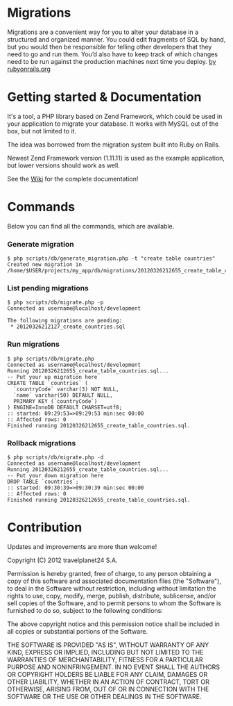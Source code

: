 Migrations
==========

Migrations are a convenient way for you to alter your database in a structured and organized manner. 
You could edit fragments of SQL by hand, but you would then be responsible for telling other developers 
that they need to go and run them. You’d also have to keep track of which changes need to be run against 
the production machines next time you deploy. [by rubyonrails.org](http://guides.rubyonrails.org/migrations.html)


Getting started & Documentation
===========

It's a tool, a PHP library based on Zend Framework, which could be used in your application to migrate your database.
It works with MySQL out of the box, but not limited to it.

The idea was borrowed from the migration system built into Ruby on Rails. 

Newest Zend Framework version (1.11.11) is used as the example application, but lower versions should work as well.

See the [Wiki](https://github.com/tripsta/wink-db-migrations/wiki) 
for the complete documentation!

Commands
========

Below you can find all the commands, which are available.

### Generate migration
<pre><code>$ php scripts/db/generate_migration.php -t "create table countries"
Created new migration in /home/$USER/projects/my_app/db/migrations/20120326212655_create_table_countries.sql
</code></pre>

### List pending migrations
<pre><code>$ php scripts/db/migrate.php -p
Connected as username@localhost/development

The following migrations are pending: 
 * 20120326212127_create_countries.sql
</code></pre>

### Run migrations
<pre><code>$ php scripts/db/migrate.php 
Connected as username@localhost/development
Running 20120326212655_create_table_countries.sql...
-- Put your up migration here
CREATE TABLE `countries` (
  `countryCode` varchar(3) NOT NULL,
  `name` varchar(50) DEFAULT NULL,
  PRIMARY KEY (`countryCode`)
) ENGINE=InnoDB DEFAULT CHARSET=utf8;
:: started: 09:29:53=>09:29:53 min:sec 00:00 
:: Affected rows: 0
Finished running 20120326212655_create_table_countries.sql.
</code></pre>

### Rollback migrations
<pre><code>$ php scripts/db/migrate.php -d
Connected as username@localhost/development
Running 20120326212655_create_table_countries.sql...
-- Put your down migration here
DROP TABLE `countries`;
:: started: 09:30:39=>09:30:39 min:sec 00:00 
:: Affected rows: 0
Finished running 20120326212655_create_table_countries.sql.
</code></pre>


Contribution
===========

Updates and improvements are more than welcome!



Copyright (C) 2012 travelplanet24 S.A.

Permission is hereby granted, free of charge, to any person obtaining a copy of this software 
and associated documentation files (the "Software"), to deal in the Software without restriction, 
including without limitation the rights to use, copy, modify, merge, publish, distribute, sublicense, 
and/or sell copies of the Software, and to permit persons to whom the Software is furnished to do so, 
subject to the following conditions:

The above copyright notice and this permission notice shall be included in all copies or 
substantial portions of the Software.

THE SOFTWARE IS PROVIDED "AS IS", WITHOUT WARRANTY OF ANY KIND, EXPRESS OR IMPLIED, INCLUDING 
BUT NOT LIMITED TO THE WARRANTIES OF MERCHANTABILITY, FITNESS FOR A PARTICULAR PURPOSE AND NONINFRINGEMENT. 
IN NO EVENT SHALL THE AUTHORS OR COPYRIGHT HOLDERS BE LIABLE FOR ANY CLAIM, DAMAGES OR OTHER LIABILITY, 
WHETHER IN AN ACTION OF CONTRACT, TORT OR OTHERWISE, ARISING FROM, OUT OF OR IN CONNECTION WITH 
THE SOFTWARE OR THE USE OR OTHER DEALINGS IN THE SOFTWARE.
